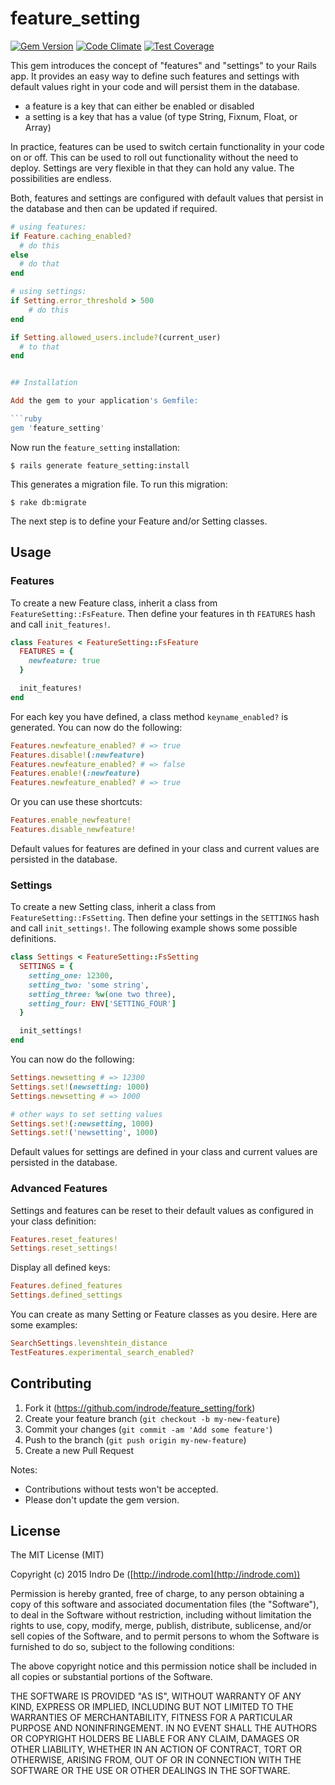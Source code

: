 # feature_setting

[![Gem Version](https://badge.fury.io/rb/feature_setting.svg)](http://badge.fury.io/rb/feature_setting) [![Code Climate](https://codeclimate.com/github/indrode/feature_setting/badges/gpa.svg)](https://codeclimate.com/github/indrode/feature_setting) [![Test Coverage](https://codeclimate.com/github/indrode/feature_setting/badges/coverage.svg)](https://codeclimate.com/github/indrode/feature_setting/coverage)

This gem introduces the concept of "features" and "settings" to your Rails app. It provides an easy way to define such features and settings with default values right in your code and will persist them in the database.

- a feature is a key that can either be enabled or disabled
- a setting is a key that has a value (of type String, Fixnum, Float, or Array)

In practice, features can be used to switch certain functionality in your code on or off. This can be used to roll out functionality without the need to deploy. Settings are very flexible in that they can hold any value. The possibilities are endless.

Both, features and settings are configured with default values that persist in the database and then can be updated if required.

```ruby
# using features:
if Feature.caching_enabled?
  # do this
else
  # do that
end

# using settings:
if Setting.error_threshold > 500
    # do this
end

if Setting.allowed_users.include?(current_user)
  # to that
end


## Installation

Add the gem to your application's Gemfile:

```ruby
gem 'feature_setting'
```

Now run the `feature_setting` installation:

    $ rails generate feature_setting:install

This generates a migration file. To run this migration:

    $ rake db:migrate

The next step is to define your Feature and/or Setting classes.


## Usage

### Features

To create a new Feature class, inherit a class from `FeatureSetting::FsFeature`. Then define your features in th `FEATURES` hash and call `init_features!`.

```ruby
class Features < FeatureSetting::FsFeature
  FEATURES = {
    newfeature: true
  }

  init_features!
end
```

For each key you have defined, a class method `keyname_enabled?` is generated. You can now do the following:

```ruby
Features.newfeature_enabled? # => true
Features.disable!(:newfeature)
Features.newfeature_enabled? # => false
Features.enable!(:newfeature)
Features.newfeature_enabled? # => true
```

Or you can use these shortcuts:

```ruby
Features.enable_newfeature!
Features.disable_newfeature!
```

Default values for features are defined in your class and  current values are persisted in the database.


### Settings

To create a new Setting class, inherit a class from `FeatureSetting::FsSetting`. Then define your settings in the `SETTINGS` hash and call `init_settings!`. The following example shows some possible definitions.

```ruby
class Settings < FeatureSetting::FsSetting
  SETTINGS = {
    setting_one: 12300,
    setting_two: 'some string',
    setting_three: %w(one two three),
    setting_four: ENV['SETTING_FOUR']
  }

  init_settings!
end
```

You can now do the following:

```ruby
Settings.newsetting # => 12300
Settings.set!(newsetting: 1000)
Settings.newsetting # => 1000

# other ways to set setting values
Settings.set!(:newsetting, 1000)
Settings.set!('newsetting', 1000)
```

Default values for settings are defined in your class and  current values are persisted in the database.


### Advanced Features

Settings and features can be reset to their default values as configured in your class definition:

```ruby
Features.reset_features!
Settings.reset_settings!
```

Display all defined keys:

```ruby
Features.defined_features
Settings.defined_settings
```

You can create as many Setting or Feature classes as you desire. Here are some examples:

```ruby
SearchSettings.levenshtein_distance
TestFeatures.experimental_search_enabled?
```

## Contributing

1. Fork it (https://github.com/indrode/feature_setting/fork)
2. Create your feature branch (`git checkout -b my-new-feature`)
3. Commit your changes (`git commit -am 'Add some feature'`)
4. Push to the branch (`git push origin my-new-feature`)
5. Create a new Pull Request

Notes:

- Contributions without tests won't be accepted.
- Please don't update the gem version.


## License

The MIT License (MIT)

Copyright (c) 2015 Indro De ([http://indrode.com](http://indrode.com))

Permission is hereby granted, free of charge, to any person obtaining a copy of this software and associated documentation files (the "Software"), to deal in the Software without restriction, including without limitation the rights to use, copy, modify, merge, publish, distribute, sublicense, and/or sell copies of the Software, and to permit persons to whom the Software is furnished to do so, subject to the following conditions:

The above copyright notice and this permission notice shall be included in all copies or substantial portions of the Software.

THE SOFTWARE IS PROVIDED "AS IS", WITHOUT WARRANTY OF ANY KIND, EXPRESS OR IMPLIED, INCLUDING BUT NOT LIMITED TO THE WARRANTIES OF MERCHANTABILITY, FITNESS FOR A PARTICULAR PURPOSE AND NONINFRINGEMENT. IN NO EVENT SHALL THE AUTHORS OR COPYRIGHT HOLDERS BE LIABLE FOR ANY CLAIM, DAMAGES OR OTHER LIABILITY, WHETHER IN AN ACTION OF CONTRACT, TORT OR OTHERWISE, ARISING FROM, OUT OF OR IN CONNECTION WITH THE SOFTWARE OR THE USE OR OTHER DEALINGS IN THE SOFTWARE.
